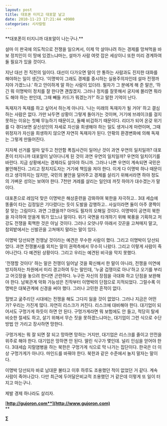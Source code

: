 ```yaml
---
layout: post
title: 대포폰 터지고 대포알 날고
date: 2010-11-23 17:21:44 +0900
categories: 시사칼럼
---
```

<P class=HStyle0>

  
</P> <P class=HStyle0>**대포폰이 터지니까 대포알이 나는구나.**</P> <P class=HStyle0>  
</P> <P class=HStyle0>설마 이 판국에 의도적으로 전쟁을 일으켜서, 이제 막 살아나려 하는 경제를 망쳐먹을 바보 정치인이 이 땅에 있겠느냐마는, 설마가 사람 여럿 잡은 세상이니 또한 미리 경계하여 둘 필요가 있을 것이다.</P> <P class=HStyle0>  
</P> <P class=HStyle0>지난 대선 전 직전의 일이다. 대선이 다가오면 말이 안 통하는 사람과도 진지한 대화를 해야하는 일이 생긴다. ‘이명박이 그래도 경제를 중시하는 실용주의자인데 설마 전쟁까지야 가겠느냐.’ 하고 안이하게 말 하는 사람이 있더라. 필자가 그 분에게 해 준 말은, ‘하긴 뭐 이명박이 정치를 잘 한다면 괜찮겠지. 그러나 정치를 잘못해서 궁지에 몰리면 뭐라도 해야 하는 판인데, 그때 빼들 카드가 뭐겠는가?’ 하고 말한 기억이 난다.</P> <P class=HStyle0>  
</P> <P class=HStyle0>독재자가 독재를 하고 싶어서 하는게 아니다. ‘나는 미래의 독재자가 될 거야’ 하고 결심하는 사람은 없다. 가만 놔두면 상황이 그렇게 돌아가는 것이며, 거기에 브레이크를 걸지 못하는 이유는 첫째 무능하기 때문이고, 둘째 비겁하기 때문이다. 리더가 되어 온갖 위기를 다 겪다보면 살신성인의 자세로 자신을 희생해야 하는 일도 생겨나게 마련이며, 그때 위정자가 자신을 희생하지 않으면 자연히 독재자가 된다. 안팎의 환경변화에 의해 독재는 그렇게 만들어진다.</P> <P class=HStyle0>  
</P> <P class=HStyle0>지자체 선거를 얼마 앞두고 천안함 폭침사건이 일어난 것이 과연 우연의 일치일까? 대포폰이 터지니까 대포알이 날아다니게 된 것이 과연 우연의 일치일까? 우연의 일치이기를 바란다. 지금 상황에서는 경제라도 살아야 하니까. 그러나 나쁜 우연이 계속되면 국민은 불안해진다. 그리고 정치지도자는 거기에 책임을 져야 한다. 이게 다 이명박 하나 때문이라고 생각하지는 않지만, 국민의 불안을 덜어주고 경제를 살리기 위해서라면 하야 정도의 가벼운 성의는 보여야 한다. 7천만 겨레를 살리는 일인데 까짓 하야가 대수겠는가 말이다.</P> <P class=HStyle0>  
</P> <P class=HStyle0>대포폰으로 레임덕 맞은 이명박은 해상훈련을 강화하여 북한을 자극하고.. 3대 세습에 똥줄이 타는 김정일은 기다렸다는 듯이 도발을 감행하고.. 사실이라면 둘이 아주 쿵짝이 잘 맞는 그림이다. 과연 그랬을까? 아마도 필자의 오해일 것이다. 이명박이 공연히 북한을 자극하여 얻을게 뭐가 있느냐 말이다. 위기 국면을 타개하기 위해 북풍을 기획하고 저강도 전쟁을 획책한 것은 아닐 것이다. 그러나 오얏나무 아래서 갓끈을 고쳐매지 말고, 참외밭에서는 신발끈을 고쳐매지 말라는 말이 있다. </P> <P class=HStyle0>  
</P> <P class=HStyle0>이명박 당선되면 전쟁날 것이라는 예견은 무수한 사람이 했다. 그리고 이명박이 당선되었다. 과연 전쟁불사를 외치는 말이 권력측에서 무수히 나왔다. 그리고 이렇게 사람이 죽어나간다. 다 예견된 상황이다. 그리고 우리는 예견된 비극을 막지 못했다. </P> <P class=HStyle0></P> <P class=HStyle0>'전쟁할 것이다' 하는 말은 전쟁이 일어날 것을 확신해서 한 말이 아니라, 전쟁을 미연에 방지하자는 차원에서 미리 경고하여 두는 말인데, '누굴 겁쟁이로 아나'하고 오기를 부리고 어깃장을 놓으려 한다면 곤란하다. 누구든 자신의 장점을 극대화 하고 단점을 보완해야 한다. 남북관계 악화 가능성은 진작부터 이명박의 단점으로 지적되었다. 그럴수록 이명박은 대북관계에 신경을 써야 했다. 그러나 고민한 흔적이 없다.</P> <P class=HStyle0>  
</P> <P class=HStyle0>헐벗고 굶주리던 시대에는 전쟁을 해도 그다지 잃을 것이 없었다. 그러나 지금은 어떤가? 우리는 가진게 많다. 자연히 리스크가 커진다. 리스크에 대비해야 한다. 대기업이 되어서도 구멍가게 하듯이 하면 안 된다. 구멍가게라면 뭐 보험에도 안 들고, 적당히 탈세 비슷한 절세도 하고, 살기 위해서 무슨 짓을 못하겠느냐마는, 대기업이 그런 식으로 수단방법 안 가리고 장사하면 망한다. </P> <P class=HStyle0>  
</P> <P class=HStyle0>구멍가게는 뭐 잘 되면 잘 되고 망하면 망하는 거지만, 대기업은 리스크를 줄이고 안전을 위주로 해야 한다. 대기업은 망하면 안 된다. 딸린 식구가 몇인데. 널리 인심을 얻어야 한다. 3대세습 지럴염병을 하는 북한은 구멍가게 식으로 막 나가는 집단이다. 한국은 더 이상 구멍가게가 아니다. 마인드를 바꿔야 한다. 북한과 같은 수준에서 놀지 말자는 말이다. </P> <P class=HStyle0>  
</P> <P class=HStyle0>이명박 당선되자 바로 남대문 불타고 이후 하루도 조용했던 적이 없었던 거 같다. 계속 사람이 죽어나갔다. 다만 최근에 두어달은비교적 조용했던 거 같은데 이렇게 또 일이 터지고 마는구나.  
  
   
제발 경제 하나라도 살리자.</P> <P class=HStyle0>  
</P> <P class=HStyle0>  
</P> 

[**http://gujoron.com**](http://www.gujoron.com)**  
** 

**∑**
